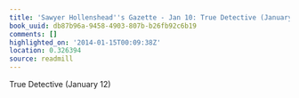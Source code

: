 ```yaml
---
title: 'Sawyer Hollenshead''s Gazette - Jan 10: True Detective (January 12)'
book_uuid: db87b96a-9458-4903-807b-b26fb92c6b19
comments: []
highlighted_on: '2014-01-15T00:09:38Z'
location: 0.326394
source: readmill
---
```


True Detective (January 12)